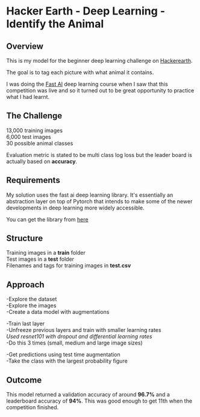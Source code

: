 # Hacker Earth - Deep Learning - Identify the Animal

## Overview
This is my model for the beginner deep learning challenge on [Hackerearth](https://www.hackerearth.com/problem/machine-learning/predict-the-energy-used-612632a9-9de79188/).

The goal is to tag each picture with what animal it contains.

I was doing the [Fast AI](http://course.fast.ai) deep learning course when I saw that this competition was live and so it turned out to be  great opportunity to practice what I had learnt.

## The Challenge
13,000 training images  
6,000 test images  
30 possible animal classes

Evaluation metric is stated to be multi class log loss but the leader board is actually based on **accuracy**.

## Requirements
My solution uses the fast ai deep learning library. It's essentially an abstraction layer on top of Pytorch that intends to make some of the newer developments in deep learning more widely accessible.

You can get the library from [here](https://github.com/fastai/fastai)

## Structure
Training images in a **train** folder  
Test images in a **test** folder  
Filenames and tags for training images in **test.csv**


## Approach
-Explore the dataset  
-Explore the images  
-Create a data model with augmentations  

-Train last layer  
-Unfreeze previous layers and train with smaller learning rates  
*Used resnet101 with dropout and differential learning rates*  
-Do this 3 times (small, medium and large image sizes)  

-Get predictions using test time augmentation  
-Take the class with the largest probability figure


## Outcome
This model returned a validation accuracy of around **96.7%** and a leaderboard accuracy of **94%**. This was good enough to get 11th when the competition finished.
